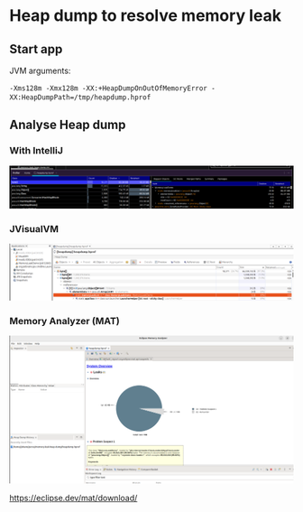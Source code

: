 # Heap dump to resolve memory leak

## Start app

JVM arguments:
```shell
-Xms128m -Xmx128m -XX:+HeapDumpOnOutOfMemoryError -XX:HeapDumpPath=/tmp/heapdump.hprof
```

## Analyse Heap dump

### With IntelliJ

![intellij-dump-visualisation.png](images/intellij-dump-visualisation.png)

### JVisualVM

![jvisualvm-heap-dump-objects.png](images/jvisualvm-heap-dump-objects.png)

### Memory Analyzer (MAT)

![mat.png](images/mat.png)

https://eclipse.dev/mat/download/ 
